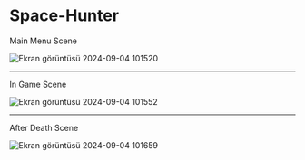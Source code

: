 # Space-Hunter
Main Menu Scene



 ![Ekran görüntüsü 2024-09-04 101520](https://github.com/user-attachments/assets/7213d253-3502-4db8-a900-46d7ecf193cc)

-------------
In Game Scene




![Ekran görüntüsü 2024-09-04 101552](https://github.com/user-attachments/assets/0ec899ff-8891-47f9-8d68-b2888d785096)


-----------------
After Death Scene



![Ekran görüntüsü 2024-09-04 101659](https://github.com/user-attachments/assets/dc8fa9aa-a013-48ed-8ba7-1f57803deb3a)
